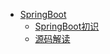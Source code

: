 * [SpringBoot](./docs/spring-boot/README.md)
  * [SpringBoot初识](./docs/spring-boot/1.SpringBoot初识.md)
  * [源码解读](./docs/spring-boot/2.源码解读.md)